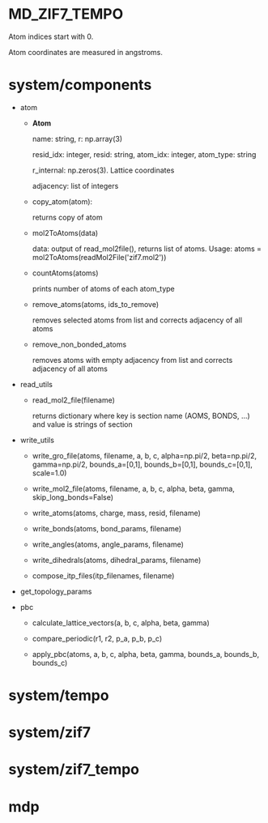 # MD_ZIF7_TEMPO

Atom indices start with 0.

Atom coordinates are measured in angstroms.

# system/components

- atom
  - **Atom**

    name: string, r: np.array(3)
    
    resid_idx: integer, resid: string, atom_idx: integer, atom_type: string

    r_internal: np.zeros(3). Lattice coordinates

    adjacency: list of integers
    
  - copy_atom(atom):

    returns copy of atom
  
  - mol2ToAtoms(data)
 
    data: output of read_mol2file(), returns list of atoms. Usage: atoms = mol2ToAtoms(readMol2File('zif7.mol2'))

  - countAtoms(atoms)
 
    prints number of atoms of each atom_type

  - remove_atoms(atoms, ids_to_remove)

    removes selected atoms from list and corrects adjacency of all atoms

  - remove_non_bonded_atoms
 
    removes atoms with empty adjacency from list and corrects adjacency of all atoms

- read_utils
  
  - read_mol2_file(filename)
 
    returns dictionary where key is section name (AOMS, BONDS, ...) and value is strings of section
    
- write_utils

  - write_gro_file(atoms, filename, a, b, c, alpha=np.pi/2, beta=np.pi/2, gamma=np.pi/2, bounds_a=[0,1], bounds_b=[0,1], bounds_c=[0,1], scale=1.0)
 
  - write_mol2_file(atoms, filename, a, b, c, alpha, beta, gamma, skip_long_bonds=False)
 
  - write_atoms(atoms, charge, mass, resid, filename)
 
  - write_bonds(atoms, bond_params, filename)
 
  - write_angles(atoms, angle_params, filename)
 
  - write_dihedrals(atoms, dihedral_params, filename)
 
  - compose_itp_files(itp_filenames, filename)

- get_topology_params

- pbc

  - calculate_lattice_vectors(a, b, c, alpha, beta, gamma)
 
  - compare_periodic(r1, r2, p_a, p_b, p_c)
 
  - apply_pbc(atoms, a, b, c, alpha, beta, gamma, bounds_a, bounds_b, bounds_c)
# system/tempo

# system/zif7

# system/zif7_tempo

# mdp
